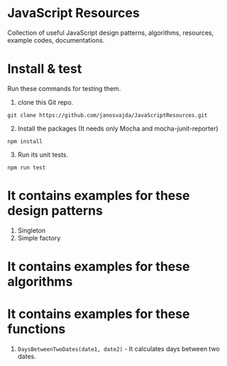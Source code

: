 # JavaScript Resources
Collection of useful JavaScript design patterns, algorithms, resources, example codes, documentations.

# Install & test

Run these commands for testing them.

1. clone this Git repo.

`git clone https://github.com/janosvajda/JavaScriptResources.git`

2. Install the packages (It needs only Mocha and mocha-junit-reporter) 

`npm install`

3. Run its unit tests.

`npm run test`

# It contains examples for these design patterns

1. Singleton
1. Simple factory

# It contains examples for these algorithms

# It contains examples for these functions

1. `DaysBetweenTwoDates(date1, date2)` - It calculates days between two dates.




